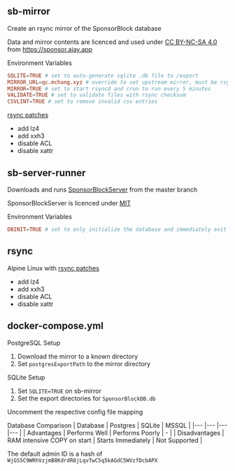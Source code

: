 ## sb-mirror
Create an rsync mirror of the SponsorBlock database

Data and mirror contents are licenced and used under [CC BY-NC-SA 4.0](https://spdx.org/licenses/CC-BY-NC-SA-4.0) from https://sponsor.ajay.app

Environment Variables
```conf
SQLITE=TRUE # set to auto-generate sqlite .db file to /export  
MIRROR_URL=qc.mchang.xyz # override to set upstream mirror, must be rsync  
MIRROR=TRUE # set to start rsyncd and cron to run every 5 minutes
VALIDATE=TRUE # set to validate files with rsync checksum  
CSVLINT=TRUE # set to remove invalid csv entries
```

[rsync patches](https://github.com/mchangrh/alpine)
  - add lz4
  - add xxh3
  - disable ACL
  - disable xattr

## sb-server-runner
Downloads and runs [SponsorBlockServer](https://github.com/ajayyy/SponsorBlockServer) from the master branch

SponsorBlockServer is licenced under [MIT](https://github.com/ajayyy/SponsorBlockServer/blob/master/LICENSE)

Environment Variables
```conf
DBINIT=TRUE # set to only initialize the database and immediately exit
```

## rsync
Alpine Linux with [rsync patches](https://github.com/mchangrh/alpine)
  - add lz4
  - add xxh3
  - disable ACL
  - disable xattr

## docker-compose.yml
PostgreSQL Setup
  1. Download the mirror to a known directory
  2. Set `postgresExportPath` to the mirror directory

SQLite Setup
  1. Set `SQLITE=TRUE` on sb-mirror
  2. Set the export directories for `SponsorBlockDB.db`

Uncomment the respective config file mapping

Database Comparison
| Database 	| Postgres 	| SQLite 	| MSSQL 	|
|---	|---	|---	|---	|
| Advantages 	| Performs Well 	| Performs Poorly 	| - 	|
| Disadvantages 	| RAM intensive COPY on start 	| Starts Immediately 	| Not Supported 	|

The default admin ID is a hash of `WjGS5C9WRhVzjmB8KdrdR8jLqvTwC5q5kAGdC5WVzfDcbAPX`

